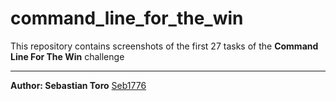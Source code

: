 # command_line_for_the_win

This repository contains screenshots of the first 27 tasks of the **Command Line For The Win** challenge

---

**Author: Sebastian Toro** [Seb1776](github.com/Seb1776)
